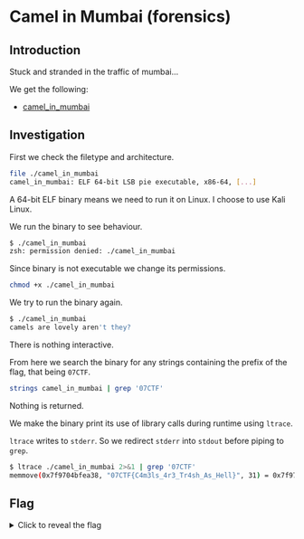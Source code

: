 #  Camel in Mumbai (forensics)
## Introduction
Stuck and stranded in the traffic of mumbai...

We get the following:
* [camel_in_mumbai](camel_in_mumbai)

## Investigation
First we check the filetype and architecture.

```bash
file ./camel_in_mumbai
camel_in_mumbai: ELF 64-bit LSB pie executable, x86-64, [...]
```

A 64-bit ELF binary means we need to run it on Linux. I choose to use Kali Linux.

We run the binary to see behaviour.

```bash
$ ./camel_in_mumbai 
zsh: permission denied: ./camel_in_mumbai
```
Since binary is not executable we change its permissions.

```bash
chmod +x ./camel_in_mumbai
```

We try to run the binary again.

```bash
$ ./camel_in_mumbai         
camels are lovely aren't they?
```

There is nothing interactive.

From here we search the binary for any strings containing the prefix of the flag, that being `07CTF`.
```bash
strings camel_in_mumbai | grep '07CTF' 
```

Nothing is returned.

We make the binary print its use of library calls during runtime using `ltrace`. 

`ltrace` writes to `stderr`. So we redirect `stderr` into `stdout` before piping to `grep`.

```bash
$ ltrace ./camel_in_mumbai 2>&1 | grep '07CTF'          
memmove(0x7f9704bfea38, "07CTF{C4m3ls_4r3_Tr4sh_As_Hell}", 31) = 0x7f9704bfea38
```

## Flag
<details>
<summary>Click to reveal the flag</summary>

```text
07CTF{C4m3ls_4r3_Tr4sh_As_Hell}
```